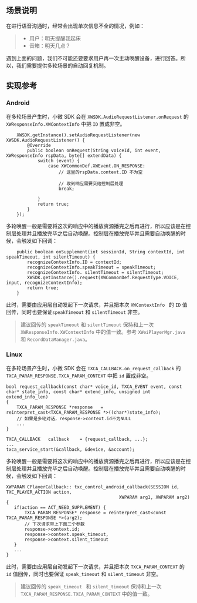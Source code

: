 ## 场景说明
在进行语音沟通时，经常会出现单次信息不全的情况，例如：
>* 用户：明天提醒我起床
>* 音箱：明天几点？

遇到上面的问题，我们不可能还要要求用户再一次主动唤醒设备，进行回答。所以，我们需要提供多轮场景的自动回复机制。

## 实现参考

### Android
在多轮场景产生时，小微 SDK 会在 `XWSDK.AudioRequestListener.onRequest` 的 `XWResponseInfo.XWContextInfo` 中把 `ID` 置成非空。
```
    XWSDK.getInstance().setAudioRequestListener(new XWSDK.AudioRequestListener() {
        @Override
        public boolean onRequest(String voiceId, int event, XWResponseInfo rspData, byte[] extendData) {
            switch (event) {
                case XWCommonDef.XWEvent.ON_RESPONSE:
                    // 这里的rspData.context.ID 不为空
                    
                    // 收到响应需要交给控制层处理
                    break;

            }
            return true;
        }
    });
```        
多轮唤醒一般是需要将这次的响应中的播放资源播完之后再进行，所以应该是在控制层处理并且播放完毕之后自动唤醒。控制层在播放完毕并且需要自动唤醒的时候，会触发如下回调：
```
	public boolean onSupplement(int sessionId, String contextId, int speakTimeout, int silentTimeout) {
		recognizeContextInfo.ID = contextId;
		recognizeContextInfo.speakTimeout = speakTimeout;
		recognizeContextInfo. silentTimeout = silentTimeout;
		XWSDK.getInstance().request(XWCommonDef.RequestType.VOICE, input, recognizeContextInfo);
		return true;
	}        
```
此时，需要由应用层自动发起下一次请求，并且把本次 `XWContextInfo ` 的 `ID` 值回传，同时也要保证`speakTimeout` 和 `silentTimeout` 非空。

> 建议回传的 `speakTimeout` 和 `silentTimeout` 保持和上一次 `XWResponseInfo.XWContextInfo` 中的值一致。参考 `XWeiPlayerMgr.java` 和 `RecordDataManager.java`。

### Linux
在多轮场景产生时，小微 SDK 会在 `TXCA_CALLBACK.on_request_callback` 的 `TXCA_PARAM_RESPONSE.TXCA_PARAM_CONTEXT` 中把 `id` 置成非空。
```
bool request_callback(const char* voice_id, TXCA_EVENT event, const char* state_info, const char* extend_info, unsigned int extend_info_len)
{
	TXCA_PARAM_RESPONSE *response   = reinterpret_cast<TXCA_PARAM_RESPONSE *>((char*)state_info);
    // 如果是多轮对话，response->context.id不为NULL
    ...
}

TXCA_CALLBACK   callback    = {request_callback, ...};
...
txca_service_start(&callback, &device, &account);
```   
     
多轮唤醒一般是需要将这次的响应中的播放资源播完之后再进行，所以应该是在控制层处理并且播放完毕之后自动唤醒。控制层在播放完毕并且需要自动唤醒的时候，会触发如下回调：

 ```   
XWPARAM CPlayerCallback:: txc_control_android_callback(SESSION id, TXC_PLAYER_ACTION action, 
											XWPARAM arg1, XWPARAM arg2) {    
	if(action == ACT_NEED_SUPPLEMENT) {
		TXCA_PARAM_RESPONSE* response = reinterpret_cast<const TXCA_PARAM_RESPONSE *>(arg2);
		// 下次请求带上下面三个参数
		response->context.id;
		response->context.speak_timeout,
		response->context.silent_timeout
	}
	...
}
 ```   
 
此时，需要由应用层自动发起下一次请求，并且把本次 `TXCA_PARAM_CONTEXT` 的 `id` 值回传，同时也要保证 `speak_timeout` 和 `silent_timeout` 非空。

> 建议回传的 `speak_timeout ` 和 `silent_timeout` 保持和上一次 `TXCA_PARAM_RESPONSE.TXCA_PARAM_CONTEXT` 中的值一致。
